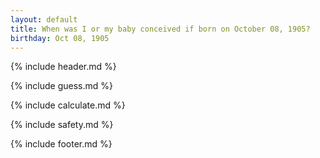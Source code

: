 ```yaml
---
layout: default
title: When was I or my baby conceived if born on October 08, 1905?
birthday: Oct 08, 1905
---
```


{% include header.md %}

{% include guess.md %}

{% include calculate.md %}

{% include safety.md %}

{% include footer.md %}



